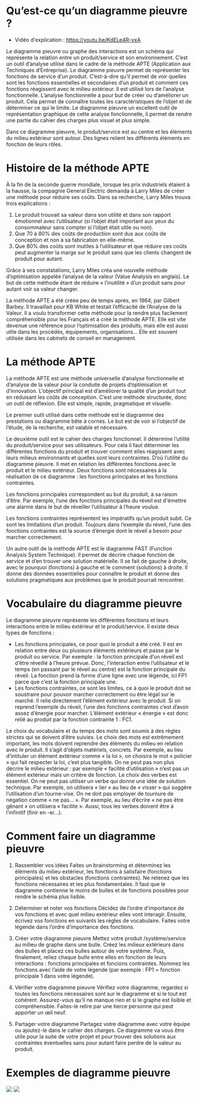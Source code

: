 # Qu’est-ce qu’un diagramme pieuvre ?

- Vidéo d'explication : <https://youtu.be/KdELe4R-vxA>

Le diagramme pieuvre ou graphe des interactions est un schéma qui représente la relation entre un produit/service et son environnement. C’est un outil d’analyse utilisé dans le cadre de la méthode APTE (Application aux Techniques d’Entreprise). Le diagramme pieuvre permet de représenter les fonctions de service d’un produit. C’est-à-dire qu’il permet de voir quelles sont les fonctions essentielles et secondaires d’un produit et comment ces fonctions réagissent avec le milieu extérieur. Il est utilisé lors de l’analyse fonctionnelle. L’analyse fonctionnelle a pour but de créer ou d’améliorer un produit. Cela permet de connaître toutes les caractéristiques de l’objet et de déterminer ce qui le limite. Le diagramme pieuvre un excellent outil de représentation graphique de cette analyse fonctionnelle, il permet de rendre une partie du cahier des charges plus visuel et plus simple.

Dans ce diagramme pieuvre, le produit/service est au centre et les éléments du milieu extérieur sont autour. Des lignes relient les différents éléments en fonction de leurs rôles.

# Histoire de la méthode APTE

À la fin de la seconde guerre mondiale, lorsque les prix industriels étaient à la hausse, la compagnie General Electric demanda à Larry Miles de créer une méthode pour réduire ses coûts. Dans sa recherche, Larry Miles trouva trois explications :

1. Le produit trouvait sa valeur dans son utilité et dans son rapport émotionnel avec l’utilisateur (si l’objet était important aux yeux du consommateur sans compter si l’objet était utile ou non).
2. Que 70 à 80% des coûts de production sont dus aux coûts de conception et non à sa fabrication en elle-même.
3. Que 80% des coûts sont inutiles à l’utilisateur et que réduire ces coûts peut augmenter la marge sur le produit sans que les clients changent de produit pour autant.

Grâce à ses constatations, Larry Miles créa une nouvelle méthode d’optimisation appelée l’analyse de la valeur (Value Analysis en anglais). Le but de cette méthode étant de réduire « l’inutilité » d’un produit sans pour autant voir sa valeur changer.

La méthode APTE a été créée peu de temps après, en 1964, par Gilbert Barbey. Il travaillait pour KB White et testait l’efficacité de l’Analyse de la Valeur. Il a voulu transformer cette méthode pour la rendre plus facilement compréhensible pour les Français et a créé la méthode APTE. Elle est vite devenue une référence pour l’optimisation des produits, mais elle est aussi utile dans les procédés, équipements, organisations… Elle est souvent utilisée dans les cabinets de conseil en management.

# La méthode APTE

La méthode APTE est une méthode universelle d’analyse fonctionnelle et d’analyse de la valeur pour la conduite de projets d’optimisation et d’innovation. L’objectif principal est d’améliorer la qualité d’un produit tout en réduisant les coûts de conception. C’est une méthode structurée, donc un outil de réflexion. Elle est simple, rapide, pragmatique et visuelle.  

Le premier outil utilisé dans cette méthode est le diagramme des prestations ou diagramme bête à cornes. Le but est de voir si l’objectif de l’étude, de la recherche, est valable et nécessaire.

Le deuxième outil est le cahier des charges fonctionnel. Il détermine l’utilité du produit/service pour ses utilisateurs. Pour cela il faut déterminer les différentes fonctions du produit et trouver comment elles réagissent avec leurs milieux environnants et quelles sont leurs contraintes. D’où l’utilité du diagramme pieuvre. Il met en relation les différentes fonctions avec le produit et le milieu extérieur. Deux fonctions sont nécessaires à la réalisation de ce diagramme : les fonctions principales et les fonctions contraintes.

Les fonctions principales correspondent au but du produit, à sa raison d’être. Par exemple, l’une des fonctions principales du réveil est d'émettre une alarme dans le but de réveiller l’utilisateur à l’heure voulue.

Les fonctions contraintes représentent les impératifs qu’un produit subit. Ce sont les limitations d’un produit. Toujours dans l’exemple du réveil, l’une des fonctions contraintes est la source d’énergie dont le réveil a besoin pour marcher correctement.

Un autre outil de la méthode APTE est le diagramme FAST (Function Analysis System Technique). Il permet de décrire chaque fonction de service et d’en trouver une solution matérielle. Il se fait de gauche à droite, avec le pourquoi (fonctions) à gauche et le comment (solutions) à droite. Il donne des données essentielles pour connaître le produit et donne des solutions pragmatiques aux problèmes que le produit pourrait rencontrer.

# Vocabulaire du diagramme pieuvre

Le diagramme pieuvre représente les différentes fonctions et leurs interactions entre le milieu extérieur et le produit/service. Il existe deux types de fonctions :

- Les fonctions principales, ce pour quoi le produit a été créé. Il est en relation entre deux ou plusieurs éléments extérieurs et passe par le produit ou service. Par exemple : la fonction principale d’un réveil est d’être réveillé à l’heure prévue. Donc, l’interaction entre l’utilisateur et le temps (en passant par le réveil au centre) est la fonction principale du réveil. La fonction prend la forme d’une ligne avec une légende, ici FP1 parce que c’est la fonction principale une.  
- Les fonctions contraintes, ce sont les limites, ce à quoi le produit doit se soustraire pour pouvoir marcher correctement ou être légal sur le marché. Il relie directement l’élément extérieur avec le produit. Si on reprend l’exemple du réveil, l’une des fonctions contraintes c’est d’avoir assez d’énergie pour marcher. L’élément extérieur « énergie » est donc relié au produit par la fonction contrainte 1 : FC1.

Le choix du vocabulaire et du temps des mots sont soumis à des règles strictes qui se doivent d’être suivies.
Le choix des mots est extrêmement important, les mots doivent reprendre des éléments du milieu en relation avec le produit. Il s’agit d’objets matériels, concrets. Par exemple, au lieu d’intituler un élément extérieur comme « la loi », on choisira le mot « policier » qui fait respecter la loi, c’est plus tangible. On ne peut pas non plus décrire le milieu extérieur : par exemple « facilité d’utilisation » n’est pas un élément extérieur mais un critère de fonction.
Le choix des verbes est essentiel. On ne peut pas utiliser un verbe qui donne une idée de solution technique. Par exemple, on utilisera « lier » au lieu de « visser » qui suggère l’utilisation d’un tourne-vise. On ne doit pas employer de tournure de négation comme « ne pas… ». Par exemple, au lieu d’écrire « ne pas être gênant » on utilisera « facilite ». Aussi, tous les verbes doivent être à l’infinitif (finir en -er…).

# Comment faire un diagramme pieuvre

1. Rassembler vos idées
Faites un brainstorming et déterminez les éléments du milieu extérieur, les fonctions à satisfaire (fonctions principales) et les obstacles (fonctions contraintes). Ne retenez que les fonctions nécessaires et les plus fondamentales. Il faut que le diagramme contienne le moins de bulles et de fonctions possibles pour rendre le schéma plus lisible.

2. Déterminer et noter vos fonctions
Décidez de l’ordre d’importance de vos fonctions et avec quel milieu extérieur elles vont interagir. Ensuite, écrivez vos fonctions en suivants les règles de vocabulaire. Faites votre légende dans l’ordre d’importance des fonctions.

3. Créer votre diagramme pieuvre
Mettez votre produit /système/service au milieu de graphe dans une bulle. Créez les milieux extérieurs dans des bulles et placez ces bulles autour de votre système. Puis, finalement, reliez chaque bulle entre elles en fonction de leurs interactions : fonctions principales et foncions contraintes. Nommez les fonctions avec l’aide de votre légende (par exemple : FP1 = fonction principale 1 dans votre légende).

4. Vérifier votre diagramme pieuvre
Vérifiez votre diagramme, regardez si toutes les fonctions nécessaires sont sur le diagramme et si le tout est cohérent. Assurez-vous qu’il ne manque rien et si le graphe est lisible et compréhensible. Faites-le relire par une tierce personne qui peut apporter un œil neuf.  

5. Partager votre diagramme
Partagez votre diagramme avec votre équipe ou ajoutez-le dans le cahier des charges. Ce diagramme va vous être utile pour la suite de votre projet et pour trouver des solutions aux contraintes éventuelles sans pour autant faire perdre de la valeur au produit.

# Exemples de diagramme pieuvre

![](https://d2slcw3kip6qmk.cloudfront.net/marketing/pages/i18n/fr/diagramme-pieuvre/Images-diagramme-pieuvre-vierge.png)
![](https://d2slcw3kip6qmk.cloudfront.net/marketing/pages/i18n/fr/diagramme-pieuvre/images-diagramme-pieuvre-reveil.png)
